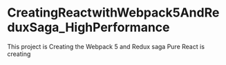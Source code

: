 # CreatingReactwithWebpack5AndReduxSaga_HighPerformance
This  project is Creating the Webpack 5 and Redux saga Pure React is creating
